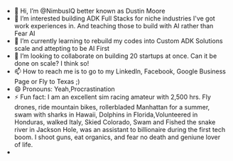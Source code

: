 - 👋 Hi, I’m @NimbusIQ better known as Dustin Moore
- 👀 I’m interested building ADK Full Stacks for niche industries I've got work experiences in. And teaching those to build with AI rather than Fear AI
- 🌱 I’m currently learning to rebuild my codes into Custom ADK Solutions scale and attepting to be AI First
- 💞️ I’m looking to collaborate on building 20 startups at once. Can it be done on scale? I think so! 
- 📫 How to reach me is to go to my LinkedIn, Facebook, Google Business Page or Fly to Texas ;)  
- 😄 Pronouns: Yeah,Procrastination 
- ⚡ Fun fact: I am an excellent sim racing amateur with 2,500 hrs. Fly drones, ride mountain bikes, rollerbladed Manhattan for a summer, swam with sharks in Hawaii, Dolphins in Florida,Volunteered in Honduras, walked Italy, Skied Colorado, Swam and Fished the snake river in Jackson Hole, was an assistant to billionaire during the first tech boom. I shoot guns, eat organics, and fear no death and geniune lover of life.
-   

<!---
NimbusIQ/NimbusIQ is a ✨ special ✨ repository because its `README.md` (this file) appears on your GitHub profile.
You can click the Preview link to take a look at your changes.
--->
